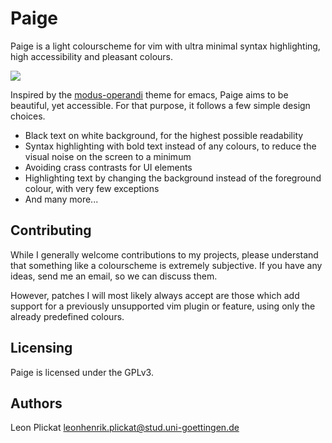 # Paige

Paige is a light colourscheme for vim with ultra minimal syntax highlighting,
high accessibility and pleasant colours.

<img src="https://git.sr.ht/~leon_plickat/paige/blob/master/.meta/example.png">

Inspired by the
[modus-operandi](https://protesilaos.com/codelog/2020-03-10-emacs-modus-themes-elpa/)
theme for emacs, Paige aims to be beautiful, yet accessible. For that purpose,
it follows a few simple design choices.

* Black text on white background, for the highest possible readability
* Syntax highlighting with bold text instead of any colours, to reduce the
  visual noise on the screen to a minimum
* Avoiding crass contrasts for UI elements
* Highlighting text by changing the background instead of the foreground colour,
  with very few exceptions
* And many more...

## Contributing

While I generally welcome contributions to my projects, please understand that
something like a colourscheme is extremely subjective. If you have any ideas,
send me an email, so we can discuss them.

However, patches I will most likely always accept are those which add support
for a previously unsupported vim plugin or feature, using only the already
predefined colours.


## Licensing

Paige is licensed under the GPLv3.


## Authors

Leon Plickat <leonhenrik.plickat@stud.uni-goettingen.de>
